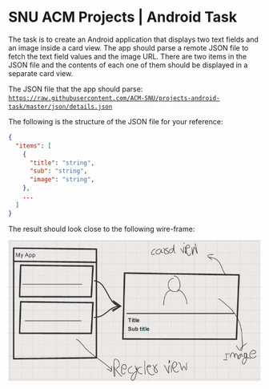 # SNU ACM Projects | Android Task

The task is to create an Android application that displays two text fields and an image inside a card view. The app should parse a remote JSON file to fetch the text field values and the image URL. There are two items in the JSON file and the contents of each one of them should be displayed in a separate card view.

The JSON file that the app should parse: [`https://raw.githubusercontent.com/ACM-SNU/projects-android-task/master/json/details.json`](https://raw.githubusercontent.com/ACM-SNU/projects-android-task/master/json/details.json)

The following is the structure of the JSON file for your reference:
```json
{
  "items": [
    {
      "title": "string",
      "sub": "string",
      "image": "string",
    },
    ...
  ]
}
```

The result should look close to the following wire-frame:

![](https://raw.githubusercontent.com/ACM-SNU/projects-android-task/master/img/draw_1.png)

